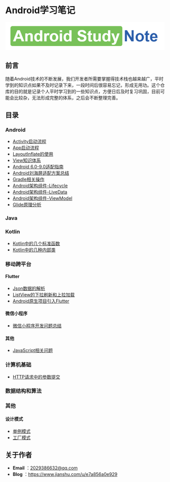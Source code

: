 # Android学习笔记
![](https://github.com/StephenZKCurry/Android-Study-Notes/blob/master/images/logo.png?raw=true)

## 前言

随着Android技术的不断发展，我们开发者所需要掌握得技术栈也越来越广，平时学到的知识点如果不及时记录下来，一段时间后很容易忘记，形成无用功。这个仓库的目的就是记录个人平时学习到的一些知识点，方便日后及时复习巩固，目前可能会比较杂，无法形成完整的体系，之后会不断整理完善。

## 目录

### Android

- [Activity启动流程](https://github.com/StephenZKCurry/Android-Study-Notes/blob/master/Android/Activity%E5%90%AF%E5%8A%A8%E6%B5%81%E7%A8%8B.md)
- [App启动流程](https://github.com/StephenZKCurry/Android-Study-Notes/blob/master/Android/App%E5%90%AF%E5%8A%A8%E6%B5%81%E7%A8%8B.md)
- [LayoutInflate的使用](https://github.com/StephenZKCurry/Android-Study-Notes/blob/master/Android/LayoutInflate%E7%9A%84%E4%BD%BF%E7%94%A8.md)
- [View知识体系](https://github.com/StephenZKCurry/Android-Study-Notes/blob/master/Android/View%E7%9F%A5%E8%AF%86%E4%BD%93%E7%B3%BB.md)
- [Android 6.0-9.0适配指南](https://github.com/StephenZKCurry/Android-Study-Notes/blob/master/Android/Android%206.0-9.0%E9%80%82%E9%85%8D%E6%8C%87%E5%8D%97.md)
- [Android刘海屏适配方案总结](https://www.jianshu.com/p/8ead0701d8ef)
- [Gradle相关操作](https://github.com/StephenZKCurry/Android-Study-Notes/blob/master/Android/Gradle%E7%9B%B8%E5%85%B3%E6%93%8D%E4%BD%9C.md)
- [Android架构组件-Lifecycle](https://github.com/StephenZKCurry/Android-Study-Notes/blob/master/Android/Android%E6%9E%B6%E6%9E%84%E7%BB%84%E4%BB%B6-Lifecycle.md)
- [Android架构组件-LiveData](https://github.com/StephenZKCurry/Android-Study-Notes/blob/master/Android/Android%E6%9E%B6%E6%9E%84%E7%BB%84%E4%BB%B6-LiveData.md)
- [Android架构组件-ViewModel](https://github.com/StephenZKCurry/Android-Study-Notes/blob/master/Android/Android%E6%9E%B6%E6%9E%84%E7%BB%84%E4%BB%B6-ViewModel.md)
- [Glide原理分析](https://github.com/StephenZKCurry/Android-Study-Notes/blob/master/Android/Glide%E5%8E%9F%E7%90%86%E5%88%86%E6%9E%90.md)

### Java



### Kotlin

* [Kotlin中的几个标准函数](https://github.com/StephenZKCurry/Android-Study-Notes/blob/master/Kotlin/Kotlin%E4%B8%AD%E7%9A%84%E5%87%A0%E4%B8%AA%E6%A0%87%E5%87%86%E5%87%BD%E6%95%B0.md)
* [Kotlin中的几种内部类](https://github.com/StephenZKCurry/Android-Study-Notes/blob/master/Kotlin/Kotlin%E4%B8%AD%E7%9A%84%E5%87%A0%E7%A7%8D%E5%86%85%E9%83%A8%E7%B1%BB.md)

### 移动跨平台

#### Flutter

- [Json数据的解析](https://www.jianshu.com/p/830ecb047d3d)
- [ListView的下拉刷新和上拉加载](https://www.jianshu.com/p/73a83e525743)
- [Android原生项目引入Flutter](https://www.jianshu.com/p/7b6522e3e8f1)

#### 微信小程序

- [微信小程序开发问题总结](https://github.com/StephenZKCurry/Android-Study-Notes/blob/master/%E7%A7%BB%E5%8A%A8%E8%B7%A8%E5%B9%B3%E5%8F%B0/%E5%BE%AE%E4%BF%A1%E5%B0%8F%E7%A8%8B%E5%BA%8F%E5%BC%80%E5%8F%91%E9%97%AE%E9%A2%98.md)

#### 其他

- [JavaScript相关问题](https://github.com/StephenZKCurry/Android-Study-Notes/blob/master/%E7%A7%BB%E5%8A%A8%E8%B7%A8%E5%B9%B3%E5%8F%B0/JavaScript%E7%9B%B8%E5%85%B3%E9%97%AE%E9%A2%98.md)

### 计算机基础

- [HTTP请求中的参数提交](https://www.jianshu.com/p/065fc0555056)

### 数据结构和算法



### 其他

#### 设计模式

- [单例模式](https://github.com/StephenZKCurry/Android-Study-Notes/blob/master/%E5%85%B6%E4%BB%96/%E8%AE%BE%E8%AE%A1%E6%A8%A1%E5%BC%8F-%E5%8D%95%E4%BE%8B%E6%A8%A1%E5%BC%8F.md)
- [工厂模式](https://github.com/StephenZKCurry/Android-Study-Notes/blob/master/%E5%85%B6%E4%BB%96/%E8%AE%BE%E8%AE%A1%E6%A8%A1%E5%BC%8F-%E5%B7%A5%E5%8E%82%E6%A8%A1%E5%BC%8F.md)

## 关于作者

- **Email** ：2029386632@qq.com
- **Blog** ：https://www.jianshu.com/u/e7a856a0e929